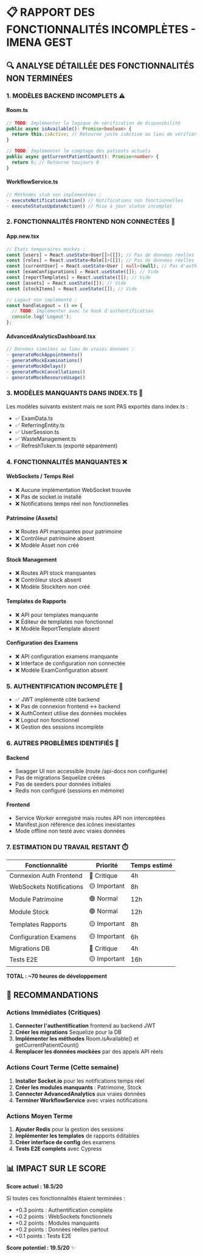# 📋 RAPPORT DES FONCTIONNALITÉS INCOMPLÈTES - IMENA GEST

## 🔍 ANALYSE DÉTAILLÉE DES FONCTIONNALITÉS NON TERMINÉES

### 1. **MODÈLES BACKEND INCOMPLETS** ⚠️

#### Room.ts
```typescript
// TODO: Implémenter la logique de vérification de disponibilité
public async isAvailable(): Promise<boolean> {
  return this.isActive; // Retourne juste isActive au lieu de vérifier la capacité
}

// TODO: Implémenter le comptage des patients actuels
public async getCurrentPatientCount(): Promise<number> {
  return 0; // Retourne toujours 0
}
```

#### WorkflowService.ts
```typescript
// Méthodes stub non implémentées :
- executeNotificationAction() // Notifications non fonctionnelles
- executeStatusUpdateAction() // Mise à jour status incomplet
```

### 2. **FONCTIONNALITÉS FRONTEND NON CONNECTÉES** 🔌

#### App.new.tsx
```typescript
// États temporaires mockés :
const [users] = React.useState<User[]>([]); // Pas de données réelles
const [roles] = React.useState<Role[]>([]); // Pas de données réelles
const [currentUser] = React.useState<User | null>(null); // Pas d'auth réelle
const [examConfigurations] = React.useState([]); // Vide
const [reportTemplates] = React.useState([]); // Vide
const [assets] = React.useState([]); // Vide
const [stockItems] = React.useState([]); // Vide

// Logout non implémenté :
const handleLogout = () => {
  // TODO: Implémenter avec le hook d'authentification
  console.log('Logout');
};
```

#### AdvancedAnalyticsDashboard.tsx
```typescript
// Données simulées au lieu de vraies données :
- generateMockAppointments()
- generateMockExaminations()
- generateMockDelays()
- generateMockCancellations()
- generateMockResourceUsage()
```

### 3. **MODÈLES MANQUANTS DANS INDEX.TS** 📂

Les modèles suivants existent mais ne sont PAS exportés dans index.ts :
- ✅ ExamData.ts
- ✅ ReferringEntity.ts
- ✅ UserSession.ts
- ✅ WasteManagement.ts
- ✅ RefreshToken.ts (exporté séparément)

### 4. **FONCTIONNALITÉS MANQUANTES** ❌

#### WebSockets / Temps Réel
- ❌ Aucune implémentation WebSocket trouvée
- ❌ Pas de socket.io installé
- ❌ Notifications temps réel non fonctionnelles

#### Patrimoine (Assets)
- ❌ Routes API manquantes pour patrimoine
- ❌ Contrôleur patrimoine absent
- ❌ Modèle Asset non créé

#### Stock Management
- ❌ Routes API stock manquantes
- ❌ Contrôleur stock absent
- ❌ Modèle StockItem non créé

#### Templates de Rapports
- ❌ API pour templates manquante
- ❌ Éditeur de templates non fonctionnel
- ❌ Modèle ReportTemplate absent

#### Configuration des Examens
- ❌ API configuration examens manquante
- ❌ Interface de configuration non connectée
- ❌ Modèle ExamConfiguration absent

### 5. **AUTHENTIFICATION INCOMPLÈTE** 🔐

- ✅ JWT implémenté côté backend
- ❌ Pas de connexion frontend ↔ backend
- ❌ AuthContext utilise des données mockées
- ❌ Logout non fonctionnel
- ❌ Gestion des sessions incomplète

### 6. **AUTRES PROBLÈMES IDENTIFIÉS** 🐛

#### Backend
- Swagger UI non accessible (route /api-docs non configurée)
- Pas de migrations Sequelize créées
- Pas de seeders pour données initiales
- Redis non configuré (sessions en mémoire)

#### Frontend
- Service Worker enregistré mais routes API non interceptées
- Manifest.json référence des icônes inexistantes
- Mode offline non testé avec vraies données

### 7. **ESTIMATION DU TRAVAIL RESTANT** ⏱️

| Fonctionnalité | Priorité | Temps estimé |
|----------------|----------|--------------|
| Connexion Auth Frontend | 🔴 Critique | 4h |
| WebSockets Notifications | 🟡 Important | 8h |
| Module Patrimoine | 🟢 Normal | 12h |
| Module Stock | 🟢 Normal | 12h |
| Templates Rapports | 🟡 Important | 8h |
| Configuration Examens | 🟡 Important | 6h |
| Migrations DB | 🔴 Critique | 4h |
| Tests E2E | 🟡 Important | 16h |

**TOTAL : ~70 heures de développement**

## 🎯 RECOMMANDATIONS

### Actions Immédiates (Critiques)
1. **Connecter l'authentification** frontend au backend JWT
2. **Créer les migrations** Sequelize pour la DB
3. **Implémenter les méthodes** Room.isAvailable() et getCurrentPatientCount()
4. **Remplacer les données mockées** par des appels API réels

### Actions Court Terme (Cette semaine)
1. **Installer Socket.io** pour les notifications temps réel
2. **Créer les modules manquants** : Patrimoine, Stock
3. **Connecter AdvancedAnalytics** aux vraies données
4. **Terminer WorkflowService** avec vraies notifications

### Actions Moyen Terme
1. **Ajouter Redis** pour la gestion des sessions
2. **Implémenter les templates** de rapports éditables
3. **Créer interface de config** des examens
4. **Tests E2E complets** avec Cypress

## 📊 IMPACT SUR LE SCORE

**Score actuel : 18.5/20**

Si toutes ces fonctionnalités étaient terminées :
- +0.3 points : Authentification complète
- +0.2 points : WebSockets fonctionnels
- +0.2 points : Modules manquants
- +0.2 points : Données réelles partout
- +0.1 points : Tests E2E

**Score potentiel : 19.5/20** ✨
